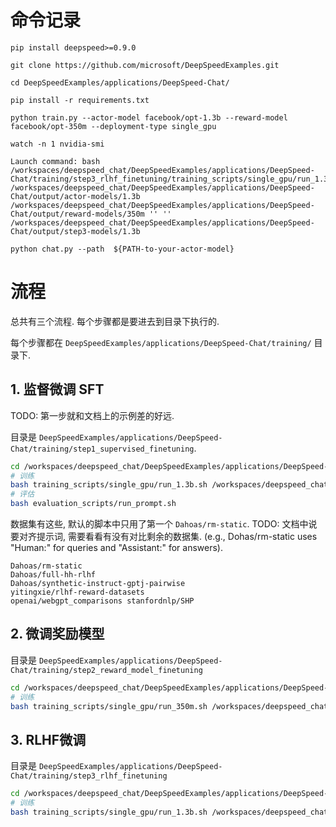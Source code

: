 # 命令记录

```
pip install deepspeed>=0.9.0

git clone https://github.com/microsoft/DeepSpeedExamples.git

cd DeepSpeedExamples/applications/DeepSpeed-Chat/

pip install -r requirements.txt

python train.py --actor-model facebook/opt-1.3b --reward-model facebook/opt-350m --deployment-type single_gpu

watch -n 1 nvidia-smi

Launch command: bash /workspaces/deepspeed_chat/DeepSpeedExamples/applications/DeepSpeed-Chat/training/step3_rlhf_finetuning/training_scripts/single_gpu/run_1.3b.sh /workspaces/deepspeed_chat/DeepSpeedExamples/applications/DeepSpeed-Chat/output/actor-models/1.3b /workspaces/deepspeed_chat/DeepSpeedExamples/applications/DeepSpeed-Chat/output/reward-models/350m '' '' /workspaces/deepspeed_chat/DeepSpeedExamples/applications/DeepSpeed-Chat/output/step3-models/1.3b

python chat.py --path  ${PATH-to-your-actor-model}
```

# 流程

总共有三个流程. 每个步骤都是要进去到目录下执行的.

每个步骤都在 `DeepSpeedExamples/applications/DeepSpeed-Chat/training/` 目录下.

## 1. 监督微调 SFT

TODO: 第一步就和文档上的示例差的好远.

目录是 `DeepSpeedExamples/applications/DeepSpeed-Chat/training/step1_supervised_finetuning`.

```bash
cd /workspaces/deepspeed_chat/DeepSpeedExamples/applications/DeepSpeed-Chat/training/step1_supervised_finetuning
# 训练
bash training_scripts/single_gpu/run_1.3b.sh /workspaces/deepspeed_chat/output/actor-models/1.3b
# 评估
bash evaluation_scripts/run_prompt.sh
```

数据集有这些, 默认的脚本中只用了第一个 `Dahoas/rm-static`. 
TODO: 文档中说要对齐提示词, 需要看看有没有对比剩余的数据集.
(e.g., Dohas/rm-static uses "Human:" for queries and "Assistant:" for answers). 

```
Dahoas/rm-static
Dahoas/full-hh-rlhf
Dahoas/synthetic-instruct-gptj-pairwise
yitingxie/rlhf-reward-datasets
openai/webgpt_comparisons stanfordnlp/SHP
```

## 2. 微调奖励模型

目录是 `DeepSpeedExamples/applications/DeepSpeed-Chat/training/step2_reward_model_finetuning`

```bash
cd /workspaces/deepspeed_chat/DeepSpeedExamples/applications/DeepSpeed-Chat/training/step2_reward_model_finetuning
# 训练
bash training_scripts/single_gpu/run_350m.sh /workspaces/deepspeed_chat/output/reward-models/350m
```

## 3. RLHF微调

目录是 `DeepSpeedExamples/applications/DeepSpeed-Chat/training/step3_rlhf_finetuning`

```bash
cd /workspaces/deepspeed_chat/DeepSpeedExamples/applications/DeepSpeed-Chat/training/step3_rlhf_finetuning
# 训练
bash training_scripts/single_gpu/run_1.3b.sh /workspaces/deepspeed_chat/output/actor-models/1.3b /workspaces/deepspeed_chat/output/reward-models/350m '' '' /workspaces/deepspeed_chat/output/step3-models/1.3b
```


